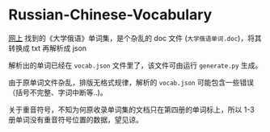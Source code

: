 # Russian-Chinese-Vocabulary
[网上](http://edu.xju.edu.cn/meol/common/script/preview/download_preview.jsp?fileid=78743&resid=24782&lid=3563)
找到的《大学俄语》单词集，是个杂乱的 doc 文件 (`大学俄语单词.doc`)，将其转换成 txt 再解析成 json

解析出的单词已经在 `vocab.json` 文件里了，该文件可由运行 `generate.py` 生成。

由于原单词文件杂乱，排版无格式规律，解析的 `vocab.json` 可能包含一些错误（括号不完整、字词中断等..)。

关于重音符号，不知为何原收录单词集的文档只在第四册的单词标上，所以 1-3 册单词没有重音符号位置的数据，望见谅。
